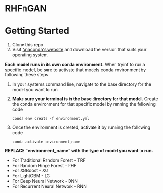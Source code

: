# RHFnGAN

# Getting Started

1. Clone this repo
2. Visit [Anaconda's website](https://docs.anaconda.com/free/anaconda/install/index.html) and download the version that suits your operating system.

**Each model runs in its own conda environment.** When tryinf to run a specific model, be sure to activate that models conda environment by following these steps
1. In your systems command line, navigate to the base directory for the model you want to run
2. **Make sure your terminal is in the base directory for that model.** Create the conda environment for that specific model by running the following code  

   ```conda env create -f environment.yml``` 

4. Once the environment is created, activate it by running the following code

   ```conda activate environment_name```

**REPLACE "environment_name" with the type of model you want to run.**
   
   - For Traditional Random Forest - TRF
   - For Random Hinge Forest - RHF
   - For XGBoost - XG
   - For LightGBM - LG
   - For Deep Neural Network - DNN
   - For Recurrent Neural Network - RNN


